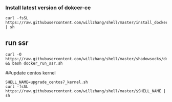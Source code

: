 ### Install latest version of dokcer-ce
```
curl -fsSL https://raw.githubusercontent.com/willzhang/shell/master/install_docker.sh | sh
```


## run ssr
```
curl -O https://raw.githubusercontent.com/willzhang/shell/master/shadowsocks/docker_run_ssr.sh && bash docker_run_ssr.sh
```


##update centos kernel
```
SHELL_NAME=upgrade_centos7_kernel.sh
curl -fsSL https://raw.githubusercontent.com/willzhang/shell/master/$SHELL_NAME | sh
```
